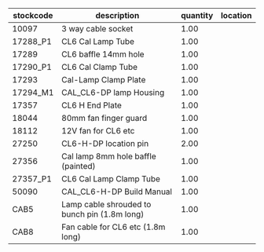 |stockcode|description|quantity|location|
|---------|-----------|--------|--------|
|10097|3 way cable socket|1.00||
|17288_P1|CL6 Cal Lamp Tube|1.00||
|17289|CL6 baffle 14mm hole|1.00||
|17290_P1|CL6 Cal Clamp Tube|1.00||
|17293|Cal-Lamp Clamp Plate|1.00||
|17294_M1|CAL_CL6-DP lamp Housing|1.00||
|17357|CL6 H End Plate|1.00||
|18044|80mm fan finger guard|1.00||
|18112|12V fan for CL6 etc|1.00||
|27250|CL6-H-DP location pin|2.00||
|27356|Cal lamp 8mm hole baffle (painted)|1.00||
|27357_P1|CL6 Cal Lamp Clamp Tube|1.00||
|50090|CAL_CL6-H-DP Build Manual|1.00||
|CAB5|Lamp cable shrouded to bunch pin (1.8m long)|1.00||
|CAB8|Fan cable for CL6 etc (1.8m long)|1.00||
